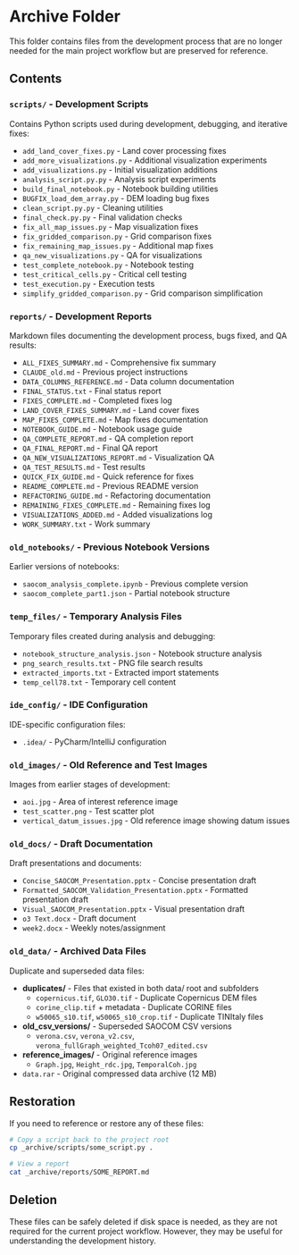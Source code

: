 # Archive Folder

This folder contains files from the development process that are no longer needed for the main project workflow but are preserved for reference.

## Contents

### `scripts/` - Development Scripts
Contains Python scripts used during development, debugging, and iterative fixes:
- `add_land_cover_fixes.py` - Land cover processing fixes
- `add_more_visualizations.py` - Additional visualization experiments
- `add_visualizations.py` - Initial visualization additions
- `analysis_script.py.py` - Analysis script experiments
- `build_final_notebook.py` - Notebook building utilities
- `BUGFIX_load_dem_array.py` - DEM loading bug fixes
- `clean_script.py.py` - Cleaning utilities
- `final_check.py.py` - Final validation checks
- `fix_all_map_issues.py` - Map visualization fixes
- `fix_gridded_comparison.py` - Grid comparison fixes
- `fix_remaining_map_issues.py` - Additional map fixes
- `qa_new_visualizations.py` - QA for visualizations
- `test_complete_notebook.py` - Notebook testing
- `test_critical_cells.py` - Critical cell testing
- `test_execution.py` - Execution tests
- `simplify_gridded_comparison.py` - Grid comparison simplification

### `reports/` - Development Reports
Markdown files documenting the development process, bugs fixed, and QA results:
- `ALL_FIXES_SUMMARY.md` - Comprehensive fix summary
- `CLAUDE_old.md` - Previous project instructions
- `DATA_COLUMNS_REFERENCE.md` - Data column documentation
- `FINAL_STATUS.txt` - Final status report
- `FIXES_COMPLETE.md` - Completed fixes log
- `LAND_COVER_FIXES_SUMMARY.md` - Land cover fixes
- `MAP_FIXES_COMPLETE.md` - Map fixes documentation
- `NOTEBOOK_GUIDE.md` - Notebook usage guide
- `QA_COMPLETE_REPORT.md` - QA completion report
- `QA_FINAL_REPORT.md` - Final QA report
- `QA_NEW_VISUALIZATIONS_REPORT.md` - Visualization QA
- `QA_TEST_RESULTS.md` - Test results
- `QUICK_FIX_GUIDE.md` - Quick reference for fixes
- `README_COMPLETE.md` - Previous README version
- `REFACTORING_GUIDE.md` - Refactoring documentation
- `REMAINING_FIXES_COMPLETE.md` - Remaining fixes log
- `VISUALIZATIONS_ADDED.md` - Added visualizations log
- `WORK_SUMMARY.txt` - Work summary

### `old_notebooks/` - Previous Notebook Versions
Earlier versions of notebooks:
- `saocom_analysis_complete.ipynb` - Previous complete version
- `saocom_complete_part1.json` - Partial notebook structure

### `temp_files/` - Temporary Analysis Files
Temporary files created during analysis and debugging:
- `notebook_structure_analysis.json` - Notebook structure analysis
- `png_search_results.txt` - PNG file search results
- `extracted_imports.txt` - Extracted import statements
- `temp_cell78.txt` - Temporary cell content

### `ide_config/` - IDE Configuration
IDE-specific configuration files:
- `.idea/` - PyCharm/IntelliJ configuration

### `old_images/` - Old Reference and Test Images
Images from earlier stages of development:
- `aoi.jpg` - Area of interest reference image
- `test_scatter.png` - Test scatter plot
- `vertical_datum_issues.jpg` - Old reference image showing datum issues

### `old_docs/` - Draft Documentation
Draft presentations and documents:
- `Concise_SAOCOM_Presentation.pptx` - Concise presentation draft
- `Formatted_SAOCOM_Validation_Presentation.pptx` - Formatted presentation draft
- `Visual_SAOCOM_Presentation.pptx` - Visual presentation draft
- `o3 Text.docx` - Draft document
- `week2.docx` - Weekly notes/assignment

### `old_data/` - Archived Data Files
Duplicate and superseded data files:
- **duplicates/** - Files that existed in both data/ root and subfolders
  - `copernicus.tif`, `GLO30.tif` - Duplicate Copernicus DEM files
  - `corine_clip.tif` + metadata - Duplicate CORINE files
  - `w50065_s10.tif`, `w50065_s10_crop.tif` - Duplicate TINItaly files
- **old_csv_versions/** - Superseded SAOCOM CSV versions
  - `verona.csv`, `verona_v2.csv`, `verona_fullGraph_weighted_Tcoh07_edited.csv`
- **reference_images/** - Original reference images
  - `Graph.jpg`, `Height_rdc.jpg`, `TemporalCoh.jpg`
- `data.rar` - Original compressed data archive (12 MB)

## Restoration

If you need to reference or restore any of these files:

```bash
# Copy a script back to the project root
cp _archive/scripts/some_script.py .

# View a report
cat _archive/reports/SOME_REPORT.md
```

## Deletion

These files can be safely deleted if disk space is needed, as they are not required for the current project workflow. However, they may be useful for understanding the development history.
